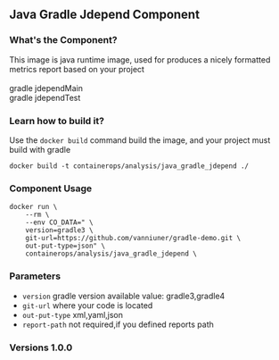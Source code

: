 ## Java Gradle Jdepend Component

### What's the Component?

This image is java runtime image, used for produces a nicely formatted metrics report based on your project
<br>
<br> gradle jdependMain
<br> gradle jdependTest

### Learn how to build it?

Use the `docker build` command build the image, and your project must build with gradle

```
docker build -t containerops/analysis/java_gradle_jdepend ./
```
### Component Usage
```
docker run \
    --rm \
    --env CO_DATA=" \
    version=gradle3 \
    git-url=https://github.com/vanniuner/gradle-demo.git \
    out-put-type=json" \
    containerops/analysis/java_gradle_jdepend \
```

### Parameters 
- `version` gradle version available value: gradle3,gradle4
- `git-url` where your code is located
- `out-put-type`  xml,yaml,json
- `report-path`   not required,if you defined reports path
### Versions 1.0.0



